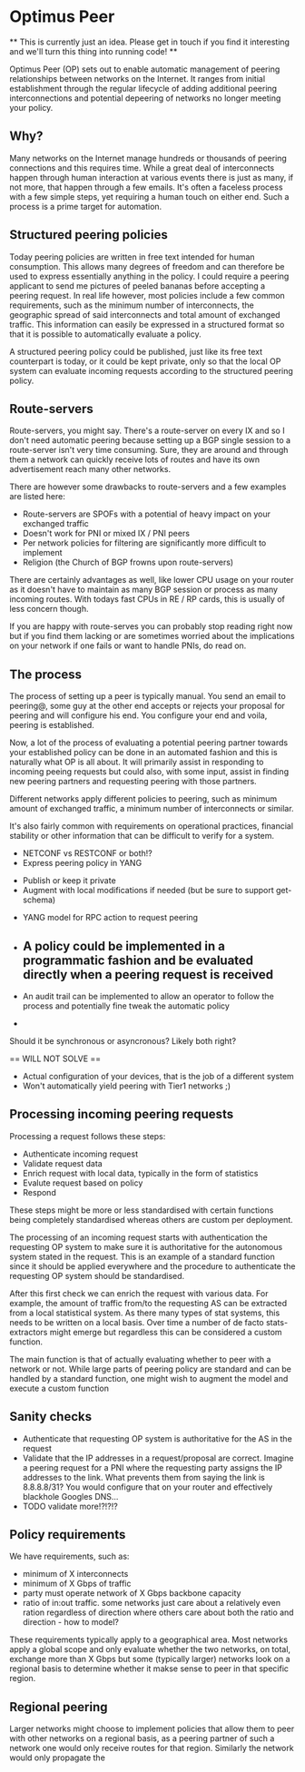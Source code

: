 Optimus Peer
============

** This is currently just an idea. Please get in touch if you find it
interesting and we'll turn this thing into running code! **

Optimus Peer (OP) sets out to enable automatic management of peering
relationships between networks on the Internet. It ranges from initial
establishment through the regular lifecycle of adding additional peering
interconnections and potential depeering of networks no longer meeting your
policy.

Why?
----
Many networks on the Internet manage hundreds or thousands of peering
connections and this requires time. While a great deal of interconnects happen
through human interaction at various events there is just as many, if not more,
that happen through a few emails. It's often a faceless process with a few
simple steps, yet requiring a human touch on either end. Such a process is a
prime target for automation.

Structured peering policies
---------------------------
Today peering policies are written in free text intended for human consumption.
This allows many degrees of freedom and can therefore be used to express
essentially anything in the policy. I could require a peering applicant to send
me pictures of peeled bananas before accepting a peering request. In real life
however, most policies include a few common requirements, such as the minimum
number of interconnects, the geographic spread of said interconnects and total
amount of exchanged traffic. This information can easily be expressed in a
structured format so that it is possible to automatically evaluate a policy.

A structured peering policy could be published, just like its free text
counterpart is today, or it could be kept private, only so that the local OP
system can evaluate incoming requests according to the structured peering
policy.

Route-servers
-------------
Route-servers, you might say. There's a route-server on every IX and so I don't
need automatic peering because setting up a BGP single session to a route-server
isn't very time consuming. Sure, they are around and through them a network can
quickly receive lots of routes and have its own advertisement reach many other
networks.

There are however some drawbacks to route-servers and a few examples are listed
here:
 - Route-servers are SPOFs with a potential of heavy impact on your exchanged
   traffic
 - Doesn't work for PNI or mixed IX / PNI peers
 - Per network policies for filtering are significantly more difficult to
   implement
 - Religion (the Church of BGP frowns upon route-servers)

There are certainly advantages as well, like lower CPU usage on your router as
it doesn't have to maintain as many BGP session or process as many incoming
routes. With todays fast CPUs in RE / RP cards, this is usually of less concern
though.

If you are happy with route-serves you can probably stop reading right now but
if you find them lacking or are sometimes worried about the implications on
your network if one fails or want to handle PNIs, do read on.


The process
-----------
The process of setting up a peer is typically manual. You send an email to
peering@, some guy at the other end accepts or rejects your proposal for
peering and will configure his end. You configure your end and voila, peering
is established.


Now, a lot of the process of evaluating a potential peering partner towards
your established policy can be done in an automated fashion and this is
naturally what OP is all about. It will primarily assist in responding to
incoming peeing requests but could also, with some input, assist in finding new
peering partners and requesting peering with those partners.

Different networks apply different policies to peering, such as minimum amount
of exchanged traffic, a minimum number of interconnects or similar.

It's also fairly common with requirements on operational practices, financial
stability or other information that can be difficult to verify for a system.


* NETCONF vs RESTCONF or both!?
* Express peering policy in YANG
 - Publish or keep it private
 - Augment with local modifications if needed (but be sure to support get-schema)
* YANG model for RPC action to request peering
* A policy could be implemented in a programmatic fashion and be evaluated
  directly when a peering request is received
  - 
* An audit trail can be implemented to allow an operator to follow the process
  and potentially fine tweak the automatic policy
- 

Should it be synchronous or asyncronous? Likely both right? 


== WILL NOT SOLVE ==
- Actual configuration of your devices, that is the job of a different system
- Won't automatically yield peering with Tier1 networks ;)


Processing incoming peering requests
------------------------------------
Processing a request follows these steps:
* Authenticate incoming request
* Validate request data
* Enrich request with local data, typically in the form of statistics
* Evalute request based on policy
* Respond

These steps might be more or less standardised with certain functions being
completely standardised whereas others are custom per deployment.

The processing of an incoming request starts with authentication the requesting
OP system to make sure it is authoritative for the autonomous system stated in
the request. This is an example of a standard function since it should be
applied everywhere and the procedure to authenticate the requesting OP system
should be standardised.

After this first check we can enrich the request with various data. For
example, the amount of traffic from/to the requesting AS can be extracted from
a local statistical system. As there many types of stat systems, this needs to
be written on a local basis. Over time a number of de facto stats-extractors
might emerge but regardless this can be considered a custom function.

The main function is that of actually evaluating whether to peer with a network
or not. While large parts of peering policy are standard and can be handled by
a standard function, one might wish to augment the model and execute a custom
function


Sanity checks
-------------
* Authenticate that requesting OP system is authoritative for the AS in the
  request
* Validate that the IP addresses in a request/proposal are correct. Imagine a
  peering request for a PNI where the requesting party assigns the IP addresses
  to the link. What prevents them from saying the link is 8.8.8.8/31? You would
  configure that on your router and effectively blackhole Googles DNS...
* TODO validate more!?!?!?

Policy requirements
-------------------
We have requirements, such as:
 - minimum of X interconnects
 - minimum of X Gbps of traffic
 - party must operate network of X Gbps backbone capacity
 - ratio of in:out traffic. some networks just care about a relatively even
   ration regardless of direction where others care about both the ratio and
   direction - how to model?

These requirements typically apply to a geographical area. Most networks apply
a global scope and only evaluate whether the two networks, on total, exchange
more than X Gbps but some (typically larger) networks look on a regional basis
to determine whether it makse sense to peer in that specific region.


Regional peering
----------------
Larger networks might choose to implement policies that allow them to peer with
other networks on a regional basis, as a peering partner of such a network one
would only receive routes for that region. Similarly the network would only propagate the 

